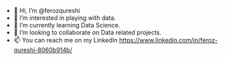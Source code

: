 - 👋 Hi, I’m @ferozqureshi
- 👀 I’m interested in playing with data.
- 🌱 I’m currently learning Data Science.
- 💞️ I’m looking to collaborate on Data related projects.
- 📫 You can reach me on my LinkedIn https://www.linkedin.com/in/feroz-qureshi-8060b914b/

<!---
ferozqureshi/ferozqureshi is a ✨ special ✨ repository because its `README.md` (this file) appears on your GitHub profile.
You can click the Preview link to take a look at your changes.
--->
